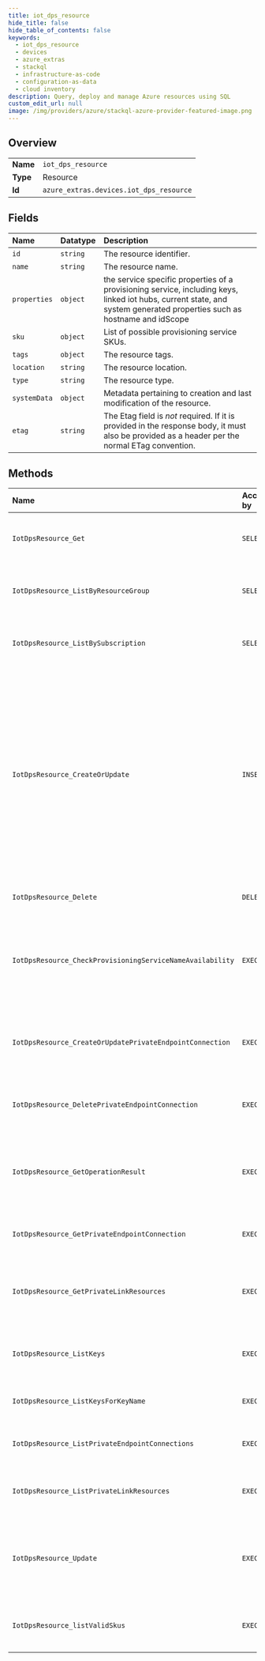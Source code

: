 ```yaml
---
title: iot_dps_resource
hide_title: false
hide_table_of_contents: false
keywords:
  - iot_dps_resource
  - devices
  - azure_extras    
  - stackql
  - infrastructure-as-code
  - configuration-as-data
  - cloud inventory
description: Query, deploy and manage Azure resources using SQL
custom_edit_url: null
image: /img/providers/azure/stackql-azure-provider-featured-image.png
---
```

  
    

## Overview
<table><tbody>
<tr><td><b>Name</b></td><td><code>iot_dps_resource</code></td></tr>
<tr><td><b>Type</b></td><td>Resource</td></tr>
<tr><td><b>Id</b></td><td><code>azure_extras.devices.iot_dps_resource</code></td></tr>
</tbody></table>

## Fields
| Name | Datatype | Description |
|:-----|:---------|:------------|
| `id` | `string` | The resource identifier. |
| `name` | `string` | The resource name. |
| `properties` | `object` | the service specific properties of a provisioning service, including keys, linked iot hubs, current state, and system generated properties such as hostname and idScope |
| `sku` | `object` | List of possible provisioning service SKUs. |
| `tags` | `object` | The resource tags. |
| `location` | `string` | The resource location. |
| `type` | `string` | The resource type. |
| `systemData` | `object` | Metadata pertaining to creation and last modification of the resource. |
| `etag` | `string` | The Etag field is *not* required. If it is provided in the response body, it must also be provided as a header per the normal ETag convention. |
## Methods
| Name | Accessible by | Required Params | Description |
|:-----|:--------------|:----------------|:------------|
| `IotDpsResource_Get` | `SELECT` | `api-version, provisioningServiceName, resourceGroupName, subscriptionId` | Get the metadata of the provisioning service without SAS keys. |
| `IotDpsResource_ListByResourceGroup` | `SELECT` | `api-version, resourceGroupName, subscriptionId` | Get a list of all provisioning services in the given resource group. |
| `IotDpsResource_ListBySubscription` | `SELECT` | `api-version, subscriptionId` | List all the provisioning services for a given subscription id. |
| `IotDpsResource_CreateOrUpdate` | `INSERT` | `api-version, provisioningServiceName, resourceGroupName, subscriptionId, data__properties, data__sku` | Create or update the metadata of the provisioning service. The usual pattern to modify a property is to retrieve the provisioning service metadata and security metadata, and then combine them with the modified values in a new body to update the provisioning service. |
| `IotDpsResource_Delete` | `DELETE` | `api-version, provisioningServiceName, resourceGroupName, subscriptionId` | Deletes the Provisioning Service. |
| `IotDpsResource_CheckProvisioningServiceNameAvailability` | `EXEC` | `api-version, subscriptionId, data__name` | Check if a provisioning service name is available. This will validate if the name is syntactically valid and if the name is usable |
| `IotDpsResource_CreateOrUpdatePrivateEndpointConnection` | `EXEC` | `api-version, privateEndpointConnectionName, resourceGroupName, resourceName, subscriptionId, data__properties` | Create or update the status of a private endpoint connection with the specified name |
| `IotDpsResource_DeletePrivateEndpointConnection` | `EXEC` | `api-version, privateEndpointConnectionName, resourceGroupName, resourceName, subscriptionId` | Delete private endpoint connection with the specified name |
| `IotDpsResource_GetOperationResult` | `EXEC` | `api-version, asyncinfo, operationId, provisioningServiceName, resourceGroupName, subscriptionId` | Gets the status of a long running operation, such as create, update or delete a provisioning service. |
| `IotDpsResource_GetPrivateEndpointConnection` | `EXEC` | `api-version, privateEndpointConnectionName, resourceGroupName, resourceName, subscriptionId` | Get private endpoint connection properties |
| `IotDpsResource_GetPrivateLinkResources` | `EXEC` | `api-version, groupId, resourceGroupName, resourceName, subscriptionId` | Get the specified private link resource for the given provisioning service |
| `IotDpsResource_ListKeys` | `EXEC` | `api-version, provisioningServiceName, resourceGroupName, subscriptionId` | List the primary and secondary keys for a provisioning service. |
| `IotDpsResource_ListKeysForKeyName` | `EXEC` | `api-version, keyName, provisioningServiceName, resourceGroupName, subscriptionId` | List primary and secondary keys for a specific key name |
| `IotDpsResource_ListPrivateEndpointConnections` | `EXEC` | `api-version, resourceGroupName, resourceName, subscriptionId` | List private endpoint connection properties |
| `IotDpsResource_ListPrivateLinkResources` | `EXEC` | `api-version, resourceGroupName, resourceName, subscriptionId` | List private link resources for the given provisioning service |
| `IotDpsResource_Update` | `EXEC` | `api-version, provisioningServiceName, resourceGroupName, subscriptionId` | Update an existing provisioning service's tags. to update other fields use the CreateOrUpdate method |
| `IotDpsResource_listValidSkus` | `EXEC` | `api-version, provisioningServiceName, resourceGroupName, subscriptionId` | Gets the list of valid SKUs and tiers for a provisioning service. |

